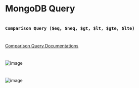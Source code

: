 #
# MongoDB Query
#
### `Comparison Query ($eq, $neq, $gt, $lt, $gte, $lte)`
#
[Comparison Query Documentations](https://www.mongodb.com/docs/manual/reference/operator/query-comparison/)
#
![image](https://github.com/user-attachments/assets/5fb9e3cc-c715-4762-b013-5dca343632ff)
#
![image](https://github.com/user-attachments/assets/ad2b0141-ead0-4781-b27a-c28f383ab4f1)
#
